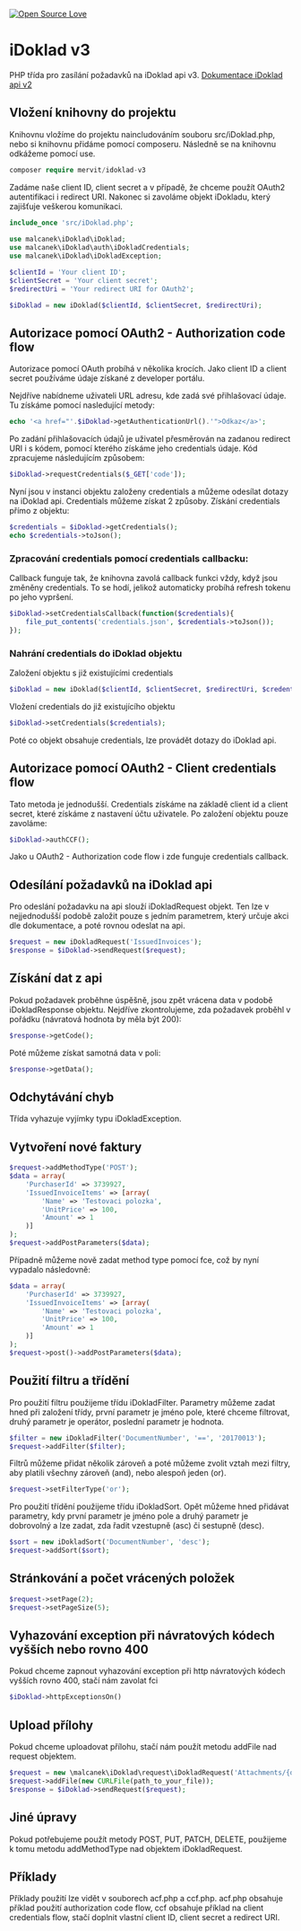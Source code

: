 [![Open Source Love](https://badges.frapsoft.com/os/mit/mit.svg?v=102)](https://github.com/ellerbrock/open-source-badge/)
# iDoklad v3
PHP třída pro zasílání požadavků na iDoklad api v3.
[Dokumentace iDoklad api v2](https://app.idoklad.cz/Developer/Help)

## Vložení knihovny do projektu
Knihovnu vložíme do projektu naincludováním souboru src/iDoklad.php, nebo si knihovnu přidáme pomocí composeru. Následně se na knihovnu odkážeme pomocí use.
```php
composer require mervit/idoklad-v3
```
Zadáme naše client ID, client secret a v případě, že chceme použít OAuth2 autentifikaci i redirect URI. Nakonec si zavoláme objekt iDokladu, který zajišťuje veškerou komunikaci.
```php
include_once 'src/iDoklad.php';
            
use malcanek\iDoklad\iDoklad;
use malcanek\iDoklad\auth\iDokladCredentials;
use malcanek\iDoklad\iDokladException;

$clientId = 'Your client ID';
$clientSecret = 'Your client secret';
$redirectUri = 'Your redirect URI for OAuth2';

$iDoklad = new iDoklad($clientId, $clientSecret, $redirectUri);
```

## Autorizace pomocí OAuth2 - Authorization code flow
Autorizace pomocí OAuth probíhá v několika krocích. Jako client ID a client secret používáme údaje získané z developer portálu.

Nejdříve nabídneme uživateli URL adresu, kde zadá své přihlašovací údaje. Tu získáme pomocí nasledující metody:
```php
echo '<a href="'.$iDoklad->getAuthenticationUrl().'">Odkaz</a>';
```

Po zadání přihlašovacích údajů je uživatel přesměrován na zadanou redirect URI i s kódem, pomocí kterého získáme jeho credentials údaje.
Kód zpracujeme následujícím způsobem:
```php
$iDoklad->requestCredentials($_GET['code']);
```

Nyní jsou v instanci objektu založeny credentials a můžeme odesílat dotazy na iDoklad api. Credentials můžeme získat 2 způsoby.
Získání credentials přímo z objektu:
```php
$credentials = $iDoklad->getCredentials();
echo $credentials->toJson();
```

### Zpracování credentials pomocí credentials callbacku:
Callback funguje tak, že knihovna zavolá callback funkci vždy, když jsou změněny credentials. To se hodí, jelikož automaticky probíhá refresh tokenu po jeho vypršení.
```php
$iDoklad->setCredentialsCallback(function($credentials){
    file_put_contents('credentials.json', $credentials->toJson());
});
```

### Nahrání credentials do iDoklad objektu
Založení objektu s již existujícími credentials
```php
$iDoklad = new iDoklad($clientId, $clientSecret, $redirectUri, $credentials);
```

Vložení credentials do již existujícího objektu
```php
$iDoklad->setCredentials($credentials);
```

Poté co objekt obsahuje credentials, lze provádět dotazy do iDoklad api.

## Autorizace pomocí OAuth2 - Client credentials flow
Tato metoda je jednodušší. Credentials získáme na základě client id a client secret, které získáme z nastavení účtu uživatele.
Po založení objektu pouze zavoláme:
```php
$iDoklad->authCCF();
```

Jako u OAuth2 - Authorization code flow i zde funguje credentials callback.

## Odesílání požadavků na iDoklad api
Pro odeslání požadavku na api slouží iDokladRequest objekt. Ten lze v nejjednodušší podobě založit pouze s jedním parametrem, který určuje akci dle dokumentace, a poté rovnou odeslat na api.
```php
$request = new iDokladRequest('IssuedInvoices');
$response = $iDoklad->sendRequest($request);
```

## Získání dat z api
Pokud požadavek proběhne úspěšně, jsou zpět vrácena data v podobě iDokladResponse objektu. Nejdříve zkontrolujeme, zda požadavek proběhl v pořádku (návratová hodnota by měla být 200):
```php
$response->getCode();
```

Poté můžeme získat samotná data v poli:
```php
$response->getData();
```

## Odchytávání chyb
Třída vyhazuje vyjímky typu iDokladException.

## Vytvoření nové faktury
```php
$request->addMethodType('POST');
$data = array(
    'PurchaserId' => 3739927,
    'IssuedInvoiceItems' => [array(
        'Name' => 'Testovaci polozka',
        'UnitPrice' => 100,
        'Amount' => 1
    )]
);
$request->addPostParameters($data);
```

Případně můžeme nově zadat method type pomocí fce, což by nyní vypadalo následovně:
```php
$data = array(
    'PurchaserId' => 3739927,
    'IssuedInvoiceItems' => [array(
        'Name' => 'Testovaci polozka',
        'UnitPrice' => 100,
        'Amount' => 1
    )]
);
$request->post()->addPostParameters($data);
```

## Použití filtru a třídění
Pro použití filtru použijeme třídu iDokladFilter. Parametry můžeme zadat hned při založení třídy, první parametr je jméno pole, které chceme filtrovat, druhý parametr je operátor, poslední parametr je hodnota.
```php
$filter = new iDokladFilter('DocumentNumber', '==', '20170013');
$request->addFilter($filter);
```

Filtrů můžeme přidat několik zároveň a poté můžeme zvolit vztah mezi filtry, aby platili všechny zároveň (and), nebo alespoň jeden (or).
```php
$request->setFilterType('or');
```

Pro použití třídění použijeme třídu iDokladSort. Opět můžeme hned přidávat parametry, kdy první parametr je jméno pole a druhý parametr je dobrovolný a lze zadat, zda řadit vzestupně (asc) či sestupně (desc).
```php
$sort = new iDokladSort('DocumentNumber', 'desc');
$request->addSort($sort);
```

## Stránkování a počet vrácených položek
```php
$request->setPage(2);
$request->setPageSize(5);
```

## Vyhazování exception při návratových kódech vyšších nebo rovno 400
Pokud chceme zapnout vyhazování exception při http návratových kódech vyšších rovno 400, stačí nám zavolat fci 
```php
$iDoklad->httpExceptionsOn()
```

## Upload přílohy
Pokud chceme uploadovat přílohu, stačí nám použít metodu addFile nad request objektem.
```php
$request = new \malcanek\iDoklad\request\iDokladRequest('Attachments/{documentId}/{documentType}');
$request->addFile(new CURLFile(path_to_your_file));
$response = $iDoklad->sendRequest($request);
```

## Jiné úpravy
Pokud potřebujeme použít metody POST, PUT, PATCH, DELETE, použijeme k tomu metodu addMethodType nad objektem iDokladRequest.

## Příklady
Příklady použití lze vidět v souborech acf.php a ccf.php. acf.php obsahuje příklad použití authorization code flow, ccf obsahuje příklad na client credentials flow, stačí doplnit vlastní client ID, client secret a redirect URI.
